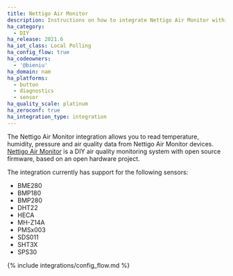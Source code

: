 ```yaml
---
title: Nettigo Air Monitor
description: Instructions on how to integrate Nettigo Air Monitor within Home Assistant.
ha_category:
  - DIY
ha_release: 2021.6
ha_iot_class: Local Polling
ha_config_flow: true
ha_codeowners:
  - '@bieniu'
ha_domain: nam
ha_platforms:
  - button
  - diagnostics
  - sensor
ha_quality_scale: platinum
ha_zeroconf: true
ha_integration_type: integration
---
```


The Nettigo Air Monitor integration allows you to read temperature, humidity, pressure and air quality data from Nettigo Air Monitor devices. [Nettigo Air Monitor](https://air.nettigo.pl/?setlang=en) is a DIY air quality monitoring system with open source firmware, based on an open hardware project.

The integration currently has support for the following sensors:

- BME280
- BMP180
- BMP280
- DHT22
- HECA
- MH-Z14A
- PMSx003
- SDS011
- SHT3X
- SPS30

{% include integrations/config_flow.md %}
